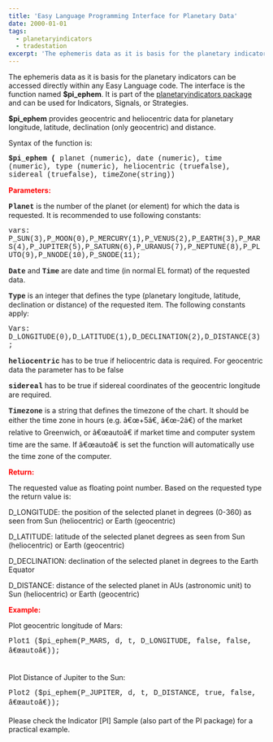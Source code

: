 ```yaml
---
title: 'Easy Language Programming Interface for Planetary Data'
date: 2000-01-01
tags:
  - planetaryindicators
  - tradestation
excerpt: 'The ephemeris data as it is basis for the planetary indicators can be accessed directly within any Easy Language code. The interface is the function named $pi_ephem. It is part of the planetaryindicators package and can be used for Indicators, Signals, or Strategies.'
---
```

<p>The ephemeris data as it is basis for the planetary indicators can be accessed directly within any Easy Language code. The interface is the function named <strong>$pi_ephem</strong>. It is part of the <a href="/archives/category/planetaryindicators/">planetaryindicators package </a>and can be used for Indicators, Signals, or Strategies.</p>
<p><strong>$pi_ephem</strong> provides geocentric and heliocentric data for planetary longitude, latitude, declination (only geocentric) and distance.</p>
<p>Syntax of the function is:</p>
<p><strong><span style="font-family: 'Courier New'">$pi_ephem (</span></strong><span style="font-family: 'Courier New'"><span> </span>planet (numeric),</span><span style="font-family: 'Courier New'"><span> </span>date (numeric),</span><span style="font-family: 'Courier New'"><span> </span>time (numeric),</span><span style="font-family: 'Courier New'"><span> </span>type (numeric),</span><span style="font-family: 'Courier New'"><span> </span>heliocentric (truefalse),</span><span style="font-family: 'Courier New'"><span> </span>sidereal (truefalse),</span><span style="font-family: 'Courier New'"><span> </span>timeZone(string))</span><span style="font-family: 'Courier New'"> </span></p>
<p><strong><span style="color: red">Parameters:</span></strong></p>
<p><span id="more-74"></span></p>
<p><strong><span style="color: red"></span></strong><strong><span style="font-family: 'Courier New'">Planet</span></strong> is the number of the planet (or element) for which the data is requested. It is recommended to use following constants:</p>
<p><span style="font-family: 'Courier New'">vars: </span><span style="font-family: 'Courier New'">P_SUN(3),</span><span style="font-family: 'Courier New'">P_MOON(0),</span><span style="font-family: 'Courier New'">P_MERCURY(1),</span><span style="font-family: 'Courier New'">P_VENUS(2),</span><span style="font-family: 'Courier New'">P_EARTH(3),</span><span style="font-family: 'Courier New'">P_MARS(4),</span><span style="font-family: 'Courier New'">P_JUPITER(5),</span><span style="font-family: 'Courier New'">P_SATURN(6),</span><span style="font-family: 'Courier New'">P_URANUS(7),</span><span style="font-family: 'Courier New'">P_NEPTUNE(8),</span><span style="font-family: 'Courier New'">P_PLUTO(9),</span><span style="font-family: 'Courier New'">P_NNODE(10),</span><span style="font-family: 'Courier New'">P_SNODE(11);</span><span style="font-family: 'Courier New'"> </span></p>
<p><span style="font-family: 'Courier New'"></span><strong><span style="font-family: 'Courier New'">Date</span></strong> and <strong><span style="font-family: 'Courier New'">Time</span></strong> are date and time (in normal EL format) of the requested data.</p>
<p><strong><span style="font-family: 'Courier New'">Type</span></strong> is an integer that defines the type (planetary longitude, latitude, declination or distance) of the requested item. The following constants apply:</p>
<p><span style="font-family: 'Courier New'">Vars: </span><span style="font-family: 'Courier New'">D_LONGITUDE(0),</span><span style="font-family: 'Courier New'">D_LATITUDE(1),</span><span style="font-family: 'Courier New'">D_DECLINATION(2),</span><span style="font-family: 'Courier New'">D_DISTANCE(3);</span></p>
<p><span style="font-family: 'Courier New'"></span><strong><span style="font-family: 'Courier New'">heliocentric</span></strong> has to be true if heliocentric data is required. For geocentric data the parameter has to be false</p>
<p><strong><span style="font-family: 'Courier New'">sidereal</span></strong> has to be true if sidereal coordinates of the geocentric longitude are required.</p>
<p><strong><span style="font-family: 'Courier New'">Timezone</span></strong> is a string that defines the timezone of the chart. It should be either the time zone in hours (e.g. â€œ+5â€, â€œ-2â€) of the market relative to Greenwich, or â€œautoâ€ if market time and computer system time are the same. If â€œautoâ€ is set the function will automatically use the time zone of the computer.</p>
<p><strong><span style="color: red"></span></strong></p>
<p><strong><span style="color: red">Return:</span></strong></p>
<p><strong><span style="color: red"></span></strong>The requested value as floating point number. Based on the requested type the return value is:</p>
<p>D_LONGITUDE: the position of the selected planet in degrees (0-360) as seen from Sun (heliocentric) or Earth (geocentric)</p>
<p>D_LATITUDE: latitude of the selected planet degrees as seen from Sun (heliocentric) or Earth (geocentric)</p>
<p>D_DECLINATION: declination of the selected planet in degrees to the Earth Equator</p>
<p>D_DISTANCE: distance of the selected planet in AUs (astronomic unit) to Sun (heliocentric) or Earth (geocentric)</p>
<p><strong><span style="color: red"></span></strong></p>
<p><strong><span style="color: red">Example:</span></strong></p>
<p><strong><span style="color: red"></span></strong>Plot geocentric longitude of Mars:</p>
<p><span style="font-family: 'Courier New'">Plot1 ($pi_ephem(P_MARS, d, t, D_LONGITUDE, false, false, â€œautoâ€));</span><span style="font-family: 'Courier New'"> </span></p>
<p><span style="font-family: 'Courier New'"></span><span style="font-family: 'Courier New'"></span><br/>
Plot Distance of Jupiter to the Sun:</p>
<p><span style="font-family: 'Courier New'"></span><span style="font-family: 'Courier New'">Plot2 ($pi_ephem(P_JUPITER, d, t, D_DISTANCE, true, false, â€œautoâ€));</span><span style="font-family: 'Courier New'"> </span></p>
<p><span style="font-family: 'Courier New'"></span></p>
<p>Please check the Indicator [PI] Sample (also part of the PI package) for a practical example.</p>
